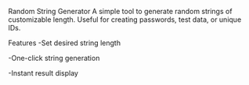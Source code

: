 Random String Generator
A simple tool to generate random strings of customizable length. Useful for creating passwords, test data, or unique IDs.

 Features
-Set desired string length

-One-click string generation

-Instant result display
